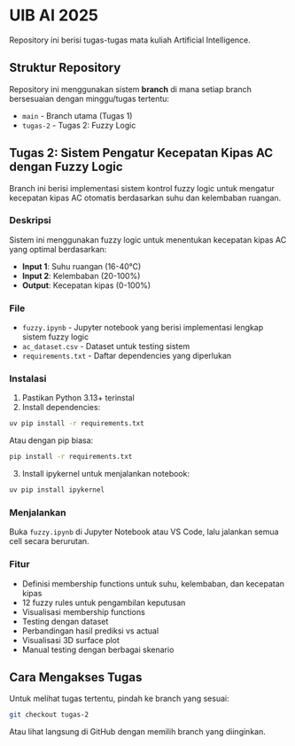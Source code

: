 # UIB AI 2025

Repository ini berisi tugas-tugas mata kuliah Artificial Intelligence.

## Struktur Repository

Repository ini menggunakan sistem **branch** di mana setiap branch bersesuaian dengan minggu/tugas tertentu:

- `main` - Branch utama (Tugas 1)
- `tugas-2` - Tugas 2: Fuzzy Logic

## Tugas 2: Sistem Pengatur Kecepatan Kipas AC dengan Fuzzy Logic

Branch ini berisi implementasi sistem kontrol fuzzy logic untuk mengatur kecepatan kipas AC otomatis berdasarkan suhu dan kelembaban ruangan.

### Deskripsi

Sistem ini menggunakan fuzzy logic untuk menentukan kecepatan kipas AC yang optimal berdasarkan:
- **Input 1**: Suhu ruangan (16-40°C)
- **Input 2**: Kelembaban (20-100%)
- **Output**: Kecepatan kipas (0-100%)

### File

- `fuzzy.ipynb` - Jupyter notebook yang berisi implementasi lengkap sistem fuzzy logic
- `ac_dataset.csv` - Dataset untuk testing sistem
- `requirements.txt` - Daftar dependencies yang diperlukan

### Instalasi

1. Pastikan Python 3.13+ terinstal
2. Install dependencies:
```bash
uv pip install -r requirements.txt
```

Atau dengan pip biasa:
```bash
pip install -r requirements.txt
```

3. Install ipykernel untuk menjalankan notebook:
```bash
uv pip install ipykernel
```

### Menjalankan

Buka `fuzzy.ipynb` di Jupyter Notebook atau VS Code, lalu jalankan semua cell secara berurutan.

### Fitur

- Definisi membership functions untuk suhu, kelembaban, dan kecepatan kipas
- 12 fuzzy rules untuk pengambilan keputusan
- Visualisasi membership functions
- Testing dengan dataset
- Perbandingan hasil prediksi vs actual
- Visualisasi 3D surface plot
- Manual testing dengan berbagai skenario

## Cara Mengakses Tugas

Untuk melihat tugas tertentu, pindah ke branch yang sesuai:

```bash
git checkout tugas-2
```

Atau lihat langsung di GitHub dengan memilih branch yang diinginkan.
